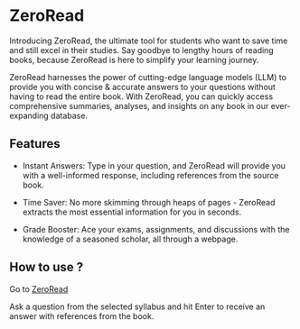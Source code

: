 
# ZeroRead

Introducing ZeroRead, the ultimate tool for students who want to save time and still excel in their studies. Say goodbye to lengthy hours of reading books, because ZeroRead is here to simplify your learning journey.

ZeroRead harnesses the power of cutting-edge language models (LLM) to provide you with concise & accurate answers to your questions without having to read the entire book. With ZeroRead, you can quickly access comprehensive summaries, analyses, and insights on any book in our ever-expanding database.


## Features

- Instant Answers: Type in your question, and ZeroRead will provide you with a well-informed response, including references from the source book.

- Time Saver: No more skimming through heaps of pages - ZeroRead extracts the most essential information for you in seconds.

- Grade Booster: Ace your exams, assignments, and discussions with the knowledge of a seasoned scholar, all through a webpage.
## How to use ? 

Go to [ZeroRead](https://zeroread.streamlit.app/)

Ask a question from the selected syllabus and hit Enter to receive an answer with references from the book.
